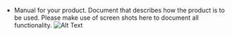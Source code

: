 - Manual for your product. Document that describes how the product is to be used. Please make use of screen shots here to document all functionality.
![Alt Text](https://imgur.com/vwtbDoI)
